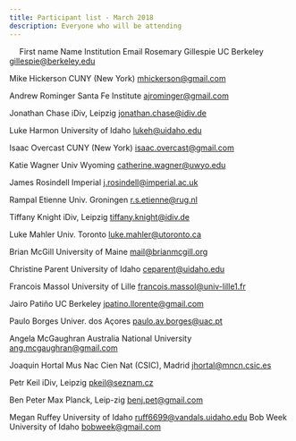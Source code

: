 ```yaml
---
title: Participant list - March 2018
description: Everyone who will be attending
---
```

 
First name	Name	Institution	Email
Rosemary	Gillespie	UC Berkeley	gillespie@berkeley.edu

Mike	Hickerson	CUNY (New York)	mhickerson@gmail.com

Andrew	Rominger	Santa Fe Institute	ajrominger@gmail.com

Jonathan 	Chase	iDiv, Leipzig	jonathan.chase@idiv.de

Luke 	Harmon	University of Idaho	lukeh@uidaho.edu

Isaac	Overcast	CUNY (New York)	isaac.overcast@gmail.com

Katie 	Wagner	Univ Wyoming	catherine.wagner@uwyo.edu

James 	Rosindell	Imperial	j.rosindell@imperial.ac.uk

Rampal 	Etienne	Univ. Groningen	r.s.etienne@rug.nl

Tiffany	Knight	iDiv, Leipzig	tiffany.knight@idiv.de

Luke 	Mahler	Univ. Toronto	luke.mahler@utoronto.ca

Brian 	McGill	University of Maine	mail@brianmcgill.org

Christine 	Parent	University of Idaho	ceparent@uidaho.edu

Francois 	Massol	University of Lille	francois.massol@univ-lille1.fr

Jairo 	Patiño	UC Berkeley	jpatino.llorente@gmail.com

Paulo 	Borges	Univer. dos Açores	paulo.av.borges@uac.pt

Angela 	McGaughran	Australia National University	ang.mcgaughran@gmail.com

Joaquin 	Hortal	Mus Nac Cien Nat (CSIC), Madrid	jhortal@mncn.csic.es

Petr 	Keil	iDiv, Leipzig	pkeil@seznam.cz

Ben 	Peter	Max Planck, Leip-zig	benj.pet@gmail.com

Megan 	Ruffey	University of Idaho	ruff6699@vandals.uidaho.edu
Bob 	Week 	University of Idaho	bobweek@gmail.com
